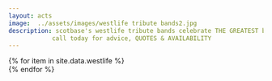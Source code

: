 ```yaml
---
layout: acts
image:  ../assets/images/westlife tribute bands2.jpg
description: scotbase's westlife tribute bands celebrate THE GREATEST boy band OF ALL TIME. these are the most authentic recreations that you will find. thet have their look,  sound, dance routines, costumes  replicated to perfection. it is a visual and  concert experience THAT WILL appeal to audiences of all ages and to most venues. full shows with special lighting effects - a must for westlife fans. <hr>
            call today for advice, QUOTES & AVAILABILITY
---
```


<div class="row mt-4 mb-4">
  {% for item in site.data.westlife %}
    <div class="col-md-4 mb-5">
      <div class="card border-0 shadow h-100">
        <a href="/acts/{{ item.title | slugify }}">
          <img class="card-img-top" src="{{ item.image_src }}" alt="" />
        </a>
         <!-- <div class="card-body">
          <p class="card-text">{{ item.description }}</p>
        </div> -->
      </div>
    </div>
  {% endfor %}
</div>
